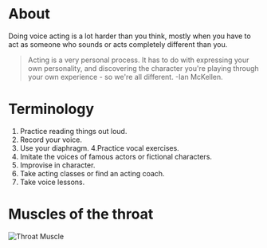 # About
Doing voice acting is a lot harder than you think, mostly when you have to act as someone who sounds or acts completely different than you.
> Acting is a very personal process. It has to do with expressing your own personality, and discovering the character you're playing through your own experience - so we're all different.
> -Ian McKellen.

# Terminology
1. Practice reading things out loud.
2. Record your voice.
3. Use your diaphragm.
4.Practice vocal exercises.
5. Imitate the voices of famous actors or fictional characters.
6. Improvise in character.
7. Take acting classes or find an acting coach.
8. Take voice lessons.

# Muscles of the throat
![Throat Muscle](https://www.mda.org/sites/default/files/throat.jpg)
